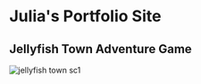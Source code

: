# Julia's Portfolio Site
## Jellyfish Town Adventure Game
![jellyfish town sc1](https://user-images.githubusercontent.com/116240494/200990500-de747e97-35f3-458c-b4c9-abf52d191efc.png)

